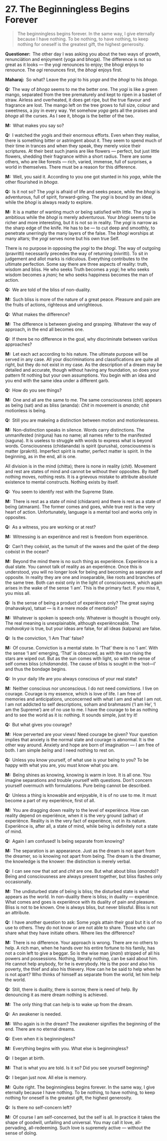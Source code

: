 # 27. The Beginningless Begins Forever

>The beginningless begins forever. In the same way, I give eternally because I have nothing. To be nothing, to have nothing, to keep nothing for oneself is the greatest gift, the highest generosity.

**Questioner:**&ensp;The other day I was asking you about the two ways of growth, renunciätion and enjoyment (<span data-tippy-content="One of the six systems of the Hindu philosophy (from <em>yoj</em>, to yoke or join). <em>yoga</em> teaches the means by which the individual spirit (<em>jivatma</em>) can be joined or united with the universal spirit (<em>Paramatma</em>).">yoga</span> and <span data-tippy-content="Sense enjoyment, experiënce of worldly joys and sorrows.">bhoga</span>). The difference is not so great as it looks — the <span data-tippy-content="One who practices <em>yoga</em>.">yogi</span> renounces to enjoy; the <span data-tippy-content="A <em>bhogi</em> is one involved in worldly joys and sorrows. <em>bhoga marga</em>, is the path of worldly pursuits — joys and sorrows.">bhogi</span> enjoys to renounce. The *ogi* renounces first, the *bhogi* enjoys first.

**Maharaj:**&ensp;So what? Leave the *yogi* to his *yoga* and the *bhogi* to his *bhoga*.

**Q:**&ensp;The way of *bhoga* seems to me the better one. The *yogi* is like a green mango, separated from the tree prematurely and kept to ripen in a basket of straw. Airless and overheated, it does get ripe, but the true flavour and fragrance are lost. The mango left on the tree grows to full size, colour and sweetness, a joy in every way. Yet somehow *yoga* gets all the praises and *bhoga* all the curses. As I see it, bhoga is the better of the two.

**M:**&ensp;What makes you say so?

**Q:**&ensp;I watched the *yogi*s and their enormous efforts. Even when they realise, there is something bitter or astringent about it. They seem to spend much of their time in trances and when they speak, they merely voice their scriptures. At their best such <span data-tippy-content="The knower, especially of the higher knowledge derived from meditation; “closely related to the knowledge of Brahman”.">jnani</span>s are like flowers — perfect, but just little flowers, shedding their fragrance within a short radius. There are some others, who are like forests — rich, varied, immense, full of surprises, a world in themselves. There must be a reason for this difference.

**M:**&ensp;Well, you said it. According to you one got stunted in his *yoga*, while the other flourished in *bhoga*. 

**Q:**&ensp;Is it not so? The *yogi* is afraid of life and seeks peace, while the *bhogi* is adventurous, full of spirit, forward-goïng. The *yogi* is bound by an ideal, while the *bhogi* is always ready to explore.

**M:**&ensp;It is a matter of wanting much or beïng satisfied with little. The *yogi* is ambitious while the *bhogi* is merely adventurous. Your *bhogi* seems to be richer and more interesting, but it is not so in reality. The *yogi* is narrow as the sharp edge of the knife. He has to be — to cut deep and smoothly, to penetrate unerringly the many layers of the false. The *bhogi* worships at many altars; the *yogi* serves none but his own true Self. 

There is no purpose in opposing the *yogi* to the *bhogi*. The way of outgoïng (<span data-tippy-content="Penchant, predilection towards worldly life.">pravritti</span>) necessarily precedes the way of returning (<span data-tippy-content="Liberation from worldly existence, renunciätion.">nivritti</span>). To sit in judgement and allot marks is ridiculous. Everything contributes to the ultimate perfection. Some say there are three aspects of reality: truth, wisdom and bliss. He who seeks Truth becomes a *yogi*; he who seeks wisdom becomes a *jnani*; he who seeks happiness becomes the man of action.

**Q:**&ensp;We are told of the bliss of non-duality.

**M:**&ensp;Such bliss is more of the nature of a great peace. Pleasure and pain are the fruits of actions, righteous and unrighteous.

**Q:**&ensp;What makes the difference?

**M:**&ensp;The difference is between giveïng and grasping. Whatever the way of approach, in the end all becomes one.

**Q:**&ensp;If there be no difference in the goal, why discriminate between variöus approaches?

**M:**&ensp;Let each act according to his nature. The ultimate purpose will be served in any case. All your discriminations and classifications are quite all right, but they do not exist in my case. As the description of a dream may be detailed and accurate, though without having any foundation, so does your pattern fit nothing but your own assumptions. You begin with an idea and you end with the same idea under a different garb.

**Q:**&ensp;How do you see things?

**M:**&ensp;One and all are the same to me. The same consciousness (<span data-tippy-content="Universal consciousness.">chit</span>) appears as beïng (<span data-tippy-content="“The ideal; pure and true essence (nature)” of an entity or existence. It can thus be concluded as “the self-existent or universal spirit, Brahman”. Opposite is ‘<em>asat</em>’.">sat</span>) and as bliss (<span data-tippy-content="Bliss, happiness.">ananda</span>): *Chit* in movement is *ananda*; *chit* motionless is beïng.

**Q:**&ensp;Still you are makeïng a distinction between motion and motionlessness.

**M:**&ensp;Non-distinction speaks in silence. Words carry distinctions. The unmanifested (<span data-tippy-content="The unconditioned, without form, qualities and attributes.">nirguna</span>) has no name; all names refer to the manifested (<span data-tippy-content="Manifested condition with the three <em>guna</em>s, qualities — <em>sattva</em>, <em>rajas</em> and <em>tamas</em>. The Supreme Absolute conceived of as possessing qualities like love, mercy etc., as distinguished from the undifferentiated Absolute of the <em>Advaita Vedanta</em>.">saguna</span>). It is useless to struggle with words to express what is beyond words. Consciousness (<span data-tippy-content="Consciousness–bliss, the joy of spirit.">chidananda</span>) is spirit (<span data-tippy-content="The cosmic spirit, the eternal and efficient cause of the universe that gives appearance of consciousness to all manifestations of matter (<em>prakriti</em>). The bondage of <em>purusha</em> in matter is due to ‘I’-consciousness born of <em>chitta–vrittis</em>, which gives rise to innuumerable desires.">purusha</span>), consciousness is matter (<span data-tippy-content="The cosmic substance, the original uncaused cause of phenomenal existence, which is formless, limitless, immobile, eternal and all-pervasive, also called <em>avyakta</em>.">prakriti</span>). Imperfect spirit is matter, perfect matter is spirit. In the beginning, as in the end, all is one. 

All division is in the mind (<span data-tippy-content="Individual consciousness. It may be described as a product of both consciousness and matter or <em>purusha</em> and <em>prakriti</em>. <em>Chitta</em> comprises all the levels of mind, the lowest of which is <em>manas</em>.">chitta</span>); there is none in reality (*chit*). Movement and rest are states of mind and cannot be without their opposites. By itself nothing moves, nothing rests. It is a grievous mistake to attribute absolute existence to mental constructs. Nothing exists by itself.

**Q:**&ensp;You seem to identify rest with the Supreme State.

**M:**&ensp;There is rest as a state of mind (<span data-tippy-content="Joy of consciousness.">chidaram</span>) and there is rest as a state of beïng (<span data-tippy-content="Rejoicing in the Self.">atmaram</span>). The former comes and goes, while true rest is the very heart of action. Unfortunately, language is a mental tool and works only in opposites.

**Q:**&ensp;As a witness, you are working or at rest?

**M:**&ensp;Witnessing is an experiënce and rest is freedom from experiënce.

**Q:**&ensp;Can’t they coëxist, as the tumult of the waves and the quiet of the deep coëxist in the ocean?

**M:**&ensp;Beyond the mind there is no such thing as experiënce. Experiënce is a dual state. You cannot talk of reality as an experiënce. Once this is understood, you will no longer look for beïng and becoming as separate and opposite. In reality they are one and inseparable, like roots and branches of the same tree. Both can exist only in the light of consciousness, which again arises in the wake of the sense ‘I am’. This is the primary fact. If you miss it, you miss all.

**Q:**&ensp;Is the sense of beïng a product of experiënce only? The great saying (<span data-tippy-content="The sublime pronouncement. Four <em>Upanishad</em>ic declarations, expressing the highest <em>Vedant</em>ic truths, are known as <em>Maha-vakya</em>s. They are: <em>Prajnanam Brahman</em> (consciousness is Brahman), <em>aham Brahmasmi</em> (I am Brahman), <em>tat tvam asi</em> (That Thou Art) and <em>ayam atma Brahma</em> (the self is Brahman).">mahavakya</span>), <span data-tippy-content="[<em>tat</em>, that + <em>sat</em>, truth, beïng, reality] That is the truth. The sacred text is “<em>Om Tat Sat</em>” in which <em>Brahman</em> is identified by each of the three words.">tatsat</span> — is it a mere mode of mentation?

**M:**&ensp;Whatever is spoken is speech only. Whatever is thought is thought only. The real meaning is unexplainable, although experiënceable. The *mahavakya* is true, but your ideas are false, for all ideas (<span data-tippy-content="Imagination, fancy.">kalpana</span>) are false.

**Q:**&ensp;Is the conviction, ‘I Am That’ false?

**M:**&ensp;Of course. Conviction is a mental state. In ‘That’ there is no ‘I am’. With the sense ‘I am’ emerging, ‘That’ is obscured, as with the sun rising the stars are wiped out. But as the sun comes with light, so with the sense of self comes bliss (*chidananda*). The cause of bliss is sought in the ‘not—I’ and thus the bondage begins.

**Q:**&ensp;In your daily life are you always conscious of your real state?

**M:**&ensp;Neither conscious nor unconscious. I do not need convictions. I live on courage. Courage is my essence, which is love of life. I am free of memories and anticipations, unconcerned with what I am and what I am not. I am not addicted to self descriptions, <span data-tippy-content="‘I Am He’.">soham</span> and <span data-tippy-content="[<em>Brahman</em>, the Supreme + <em>asmi</em>, I am, as, to be] I am the Supreme. ‘I am’ (<em>asmi</em>) represents the pure awareness of self-existence and is therefore the expression of pure consciousness or the <em>Purusha</em>. When this pure consciousness gets involved in matter, the pure ‘I am’ changes into ‘I am that’, ‘I am so-and-so’.">brahmasmi</span> (‘I am He’, ‘I am the Supreme’) are of no use to me. I have the courage to be as nothing and to see the world as it is: nothing. It sounds simple, just try it!

**Q:**&ensp;But what gives you courage?

**M:**&ensp;How perverted are your views! Need courage be given? Your question implies that anxiety is the normal state and courage is abnormal. It is the other way around. Anxiety and hope are born of imagination — I am free of both. I am simple *beïng* and I need nothing to rest on.

**Q:**&ensp;Unless you know yourself, of what use is your beïng to you? To be happy with what you are, you must know what you are.

**M:**&ensp;Beïng shines as knowing, knowing is warm in love. It is all one. You imagine separations and trouble yourself with questions. Don’t concern yourself overmuch with formulations. Pure beïng cannot be described.

**Q:**&ensp;Unless a thing is knowable and enjoyable, it is of no use to me. It must become a part of my experiënce, first of all.

**M:**&ensp;You are dragging down reality to the level of experiënce. How can reality depend on experiënce, when it is the very ground (<span data-tippy-content="Support.">adhar</span>) of experiënce. Reality is in the very fact of experiënce, not in its nature. Experiënce is, after all, a state of mind, while beïng is definitely not a state of mind.

**Q:**&ensp;Again I am confused! Is beïng separate from knowing?

**M:**&ensp;The separation is an appearance. Just as the dream is not apart from the dreamer, so is knowing not apart from beïng. The dream is the dreamer, the knowledge is the knower: the distinction is merely verbal.

**Q:**&ensp;I can see now that *sat* and *chit* are one. But what about bliss (*ananda*)? Beïng and consciousness are always present together, but bliss flashes only occasionally.

**M:**&ensp;The undisturbed state of beïng is bliss; the disturbed state is what appears as the world. In non-duality there is bliss; in duality — experiënce. What comes and goes is experiënce with its duality of pain and pleasure. Bliss is not to be known. One is always bliss, but never blissful. Bliss is not an attribute.

**Q:**&ensp;I have another question to ask: Some *yogi*s attain their goal but it is of no use to others. They do not know or are not able to share. Those who can share what they have initiate others. Where lies the difference?

**M:**&ensp;There is no difference. Your approach is wrong. There are no others to help. A rich man, when he hands over his entire fortune to his family, has not a coin left to give a beggar. So is the wise man (*jnani*) stripped of all his powers and possessions. Nothing, literally nothing, can be said about him. He cannot help anybody, for he is everybody. He is the poor and also his poverty, the thief and also his thievery. How can he be said to help when he is not apart? Who thinks of himself as separate from the world, let him help the world.

**Q:**&ensp;Still, there is duality, there is sorrow, there is need of help. By denouncing it as mere dream nothing is achieved.

**M:**&ensp;The only thing that can help is to wake up from the dream.

**Q:**&ensp;An awakener is needed.

**M:**&ensp;Who again is in the dream? The awakener signifies the beginning of the end. There are no eternal dreams.

**Q:**&ensp;Even when it is beginningless?

**M:**&ensp;Everything begins with you. What else is beginningless?

**Q:**&ensp;I began at birth.

**M:**&ensp;That is what you are told. Is it so? Did you see yourself beginning?

**Q:**&ensp;I began just now. All else is memory.

**M:**&ensp;Quite right. The beginningless begins forever. In the same way, I give eternally because I have nothing. To be nothing, to have nothing, to keep nothing for oneself is the greatest gift, the highest generosity.

**Q:**&ensp;Is there no self-concern left?

**M:**&ensp;Of course I am self-concerned, but the self is all. In practice it takes the shape of goodwill, unfailing and universal. You may call it love, all-pervading, all-redeeming. Such love is supremely active — without the sense of doïng.

<script>
export default {
  props: ["slot-key"],
  mounted () {
    tippy("[data-tippy-content]", {allowHTML: true});
  }
}
</script>